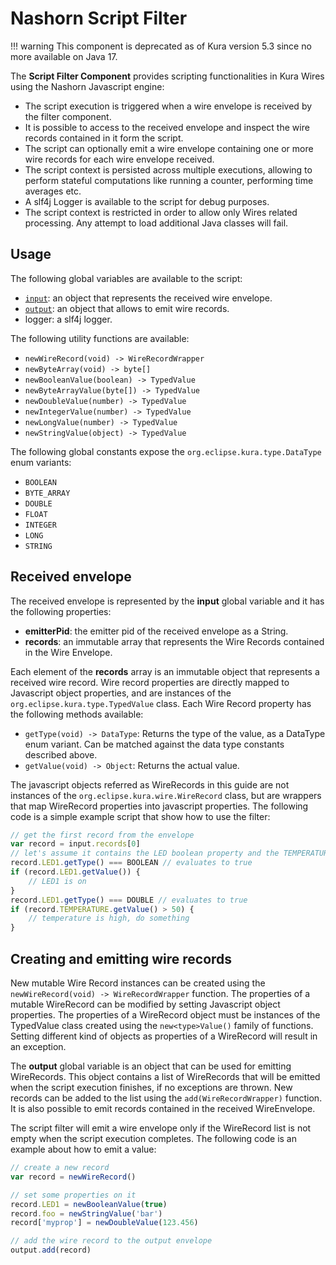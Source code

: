 # Nashorn Script Filter

!!! warning
    This component is deprecated as of Kura version 5.3 since no more available on Java 17.

The **Script Filter Component** provides scripting functionalities in Kura Wires using the Nashorn Javascript engine:

* The script execution is triggered when a wire envelope is received by the filter component.
* It is possible to access to the received envelope and inspect the wire records contained in it form the script.
* The script can optionally emit a wire envelope containing one or more wire records for each wire envelope received.
* The script context is persisted across multiple executions, allowing to perform stateful computations like running a counter, performing time averages etc.
* A slf4j Logger is available to the script for debug purposes.
* The script context is restricted in order to allow only Wires related processing. Any attempt to load additional Java classes will fail.



## Usage

The following global variables are available to the script:

* [`input`](#received-envelope): an object that represents the received wire envelope.
* [`output`](#creating-and-emitting-wire-records): an object that allows to emit wire records.
* logger: a slf4j logger.

The following utility functions are available:

* `newWireRecord(void) -> WireRecordWrapper`
* `newByteArray(void) -> byte[]`
* `newBooleanValue(boolean) -> TypedValue`
* `newByteArrayValue(byte[]) -> TypedValue`
* `newDoubleValue(number) -> TypedValue`
* `newIntegerValue(number) -> TypedValue`
* `newLongValue(number) -> TypedValue`
* `newStringValue(object) -> TypedValue`

The following global constants expose the `org.eclipse.kura.type.DataType` enum variants:

* `BOOLEAN`
* `BYTE_ARRAY`
* `DOUBLE`
* `FLOAT`
* `INTEGER`
* `LONG`
* `STRING`



## Received envelope

The received envelope is represented by the **input** global variable and it has the following properties:

* **emitterPid**: the emitter pid of the received envelope as a String.
* **records**: an immutable array that represents the Wire Records contained in the Wire Envelope.

Each element of the **records** array is an immutable object that represents a received wire record. Wire record properties are directly mapped to Javascript object properties, and are instances of the `org.eclipse.kura.type.TypedValue` class. Each Wire Record property has the following methods available:

* `getType(void) -> DataType`: Returns the type of the value, as a DataType enum variant. Can be matched against the data type constants described above.
* `getValue(void) -> Object`: Returns the actual value.

The javascript objects referred as WireRecords in this guide are not instances of the `org.eclipse.kura.wire.WireRecord` class, but are wrappers that map WireRecord properties into javascript properties. The following code is a simple example script that show how to use the filter:

```javascript
// get the first record from the envelope
var record = input.records[0]
// let's assume it contains the LED boolean property and the TEMPERATURE double property
record.LED1.getType() === BOOLEAN // evaluates to true
if (record.LED1.getValue()) {
    // LED1 is on
}
record.LED1.getType() === DOUBLE // evaluates to true
if (record.TEMPERATURE.getValue() > 50) {
    // temperature is high, do something
}
```



## Creating and emitting wire records

New mutable Wire Record instances can be created using the `newWireRecord(void) -> WireRecordWrapper` function. The properties of a mutable WireRecord can be modified by setting Javascript object properties. The properties of a WireRecord object must be instances of the TypedValue class created using the `new<type>Value()` family of functions. Setting different kind of objects as properties of a WireRecord will result in an exception.

The **output** global variable is an object that can be used for emitting WireRecords.
This object contains a list of WireRecords that will be emitted when the script execution finishes, if no exceptions are thrown. New records can be added to the list using the `add(WireRecordWrapper)` function. It is also possible to emit records contained in the received WireEnvelope.

The script filter will emit a wire envelope only if the WireRecord list is not empty when the script execution completes. The following code is an example about how to emit a value:

```javascript
// create a new record
var record = newWireRecord()

// set some properties on it
record.LED1 = newBooleanValue(true)
record.foo = newStringValue('bar')
record['myprop'] = newDoubleValue(123.456)

// add the wire record to the output envelope
output.add(record)
```